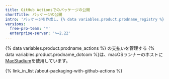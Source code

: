 ```yaml
---
title: GitHub Actionsでのパッケージの公開
shortTitle: パッケージの公開
intro: 'パッケージを作成し、{% data variables.product.prodname_registry %}あるいは他のパッケージホスティングプロバイダに公開してください。'
versions:
  free-pro-team: '*'
  enterprise-server: '>=2.22'
---
```


{% data variables.product.prodname_actions %} の支払いを管理する
{% data variables.product.prodname_dotcom %}は、macOSランナーのホストに[MacStadium](https://www.macstadium.com/)を使用しています。

{% link_in_list /about-packaging-with-github-actions %}
